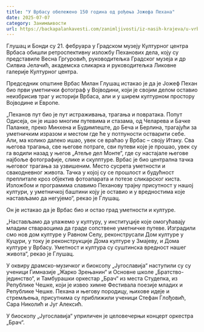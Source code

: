 ```yaml
---
title: "У Врбасу обележено 150 година од рођења Јожефа Пехана"
date: 2025-07-07
category: Занимљивости
url: https://backapalankavesti.com/zanimljivosti/iz-nasih-krajeva/u-vrbasu-obelezeno-150-godina-od-rodjenja-jozefa-pehana/
---
```


Глушац и Бонди су 21. фебруара у Градском музеју Културног центра Врбаса обишли ретроспективну изложбу Пеханових дела, коју су представиле Весна Гргуровић, руководитељка Градског музеја и др Силвиа Јелачић, академска сликарка и руководитељка Ликовне галерије Културног центра.

Председник општине Врбас Милан Глушац истакао је да је Јожеф Пехан био први уметнички фотограф у Војводини, који је својим делом оставио неизбрисив траг у историји Врбаса, али и у ширем културном простору Војводине и Европе.

„Пеханов пут био је пут истраживања, трагања и повратака. Попут Одисеја, он је ишао многим путевима и стазама, од Челарева и Бачке Паланке, преко Минхена и Будимпеште, до Беча и Берлина, трагајући за уметничким изразом и местом где ће у потпуности остварити себе. Али, ма колико далеко ишао, увек се враћао у Врбас – своју Итаку. Сва његова трагања, све његове потраге, сви путеви које је прошао, увек су га водили назад у његов „Атеље дел Монте“, где су настајале његове најбоље фотографије, слике и скулптуре. Врбас је био централна тачка његовог трагања за узвишеним. Место сусрета уметности и свакодневног живота. Тачка у којој су се прошлост и будућност преплитале кроз објектив фотоапарата и потезе сликарског киста. Изложбом и програмима славимо Пеханову трајну присутност у нашој култури, у уметничкој баштини коју је оставио и у вредностима које настављамо да негујемо“, рекао је Глушац.

Он је истакао да је Врбас био и остао град уметности и културе.

„Настављамо да улажемо у културу, у институције које омогућавају младим ствараоцима да граде сопствене уметничке путеве. Изградили смо нов дом културе у Равном Селу, реконструсали Дом културе у Куцури, у току је реконструкције Дома културе у Змајеву, и Дома културе у Врбасу. Уметност и култура су суштинска вредност нашег живота“, рекао је Глушац.

У оквиру драмско-музичког и биоксопу „Југославија“ наступили су су ученици Гимназије „Жарко Зрењанин“ и Основне школе „Братство-јединство“, и Тамбурашки оркестар „Брач“ из места Студепка, из Републике Чешке, који је извео химне Фестивала поезије младих и Републике Чешке. Пехана и његову породицу, њихове идеје и стремљења, присутнима су приближили ученици Стефан Глођовић, Сара Николић и Југ Алексић.

У биоскопу „Југославија“ уприличен је целовечерњи концерт оркестра „Брач“.
